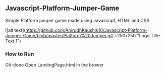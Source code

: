 ## Javascript-Platform-Jumper-Game

Simple Platform jumper game made using Javascript, HTML and CSS

![alt text](https://github.com/AnirudhKaushik10/Javascript-Platform-Jumper-Game/blob/master/Platform%20Jumper.gif  =250x250 "Logo Title Text 1")




### How to Run

Git clone
Open LandingPage.html in the brower
